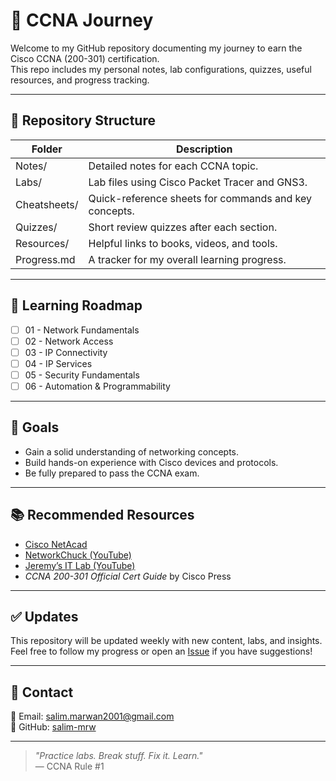 # 📘 CCNA Journey

Welcome to my GitHub repository documenting my journey to earn the Cisco CCNA (200-301) certification.  
This repo includes my personal notes, lab configurations, quizzes, useful resources, and progress tracking.

---

## 🧭 Repository Structure

| Folder | Description |
|--------|-------------|
| Notes/ | Detailed notes for each CCNA topic. |
| Labs/ | Lab files using Cisco Packet Tracer and GNS3. |
| Cheatsheets/ | Quick-reference sheets for commands and key concepts. |
| Quizzes/ | Short review quizzes after each section. |
| Resources/ | Helpful links to books, videos, and tools. |
| Progress.md | A tracker for my overall learning progress. |

---

## 🧠 Learning Roadmap

- [ ] 01 - Network Fundamentals  
- [ ] 02 - Network Access
- [ ] 03 - IP Connectivity
- [ ] 04 - IP Services  
- [ ] 05 - Security Fundamentals  
- [ ] 06 - Automation & Programmability

---

## 🎯 Goals

- Gain a solid understanding of networking concepts.
- Build hands-on experience with Cisco devices and protocols.
- Be fully prepared to pass the CCNA exam.

---

## 📚 Recommended Resources

- [Cisco NetAcad](https://www.netacad.com/)
- [NetworkChuck (YouTube)](https://www.youtube.com/c/NetworkChuck)
- [Jeremy’s IT Lab (YouTube)](https://www.youtube.com/c/JeremysITLab)
- *CCNA 200-301 Official Cert Guide* by Cisco Press

---

## ✅ Updates

This repository will be updated weekly with new content, labs, and insights.  
Feel free to follow my progress or open an [Issue](https://github.com/salim-mrw/CCNA-Journey/issues) if you have suggestions!

---

## 📩 Contact

📧 Email: salim.marwan2001@gmail.com  
🐙 GitHub: [salim-mrw](https://github.com/salim-mrw)

---

> *"Practice labs. Break stuff. Fix it. Learn."*  
> — CCNA Rule #1
